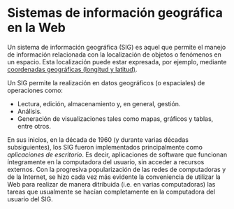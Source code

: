 # Sistemas de información geográfica en la Web
Un sistema de información geográfica (SIG) es aquel que permite el manejo de información relacionada con la localización de objetos o fenómenos en un espacio. Esta localización puede estar expresada, por ejemplo, mediante [coordenadas geográficas (longitud y latitud)](https://es.wikipedia.org/wiki/Coordenadas_geogr%C3%A1ficas).

Un SIG permite la realización en datos geográficos (o espaciales) de operaciones como:

- Lectura, edición, almacenamiento y, en general, gestión.
- Análisis.
- Generación de visualizaciones tales como mapas, gráficos y tablas, entre otros.

En sus inicios, en la década de 1960 (y durante varias décadas subsiguientes), los SIG fueron implementados principalmente como *aplicaciones de escritorio*. Es decir, aplicaciones de software que funcionan íntegramente en la computadora del usuario, sin acceder a recursos externos. Con la progresiva popularización de las redes de computadoras y de la Internet, se hizo cada vez más evidente la conveniencia de utilizar la Web para realizar de manera ditribuida (i.e. en varias computadoras) las tareas que usualmente se hacían completamente en la computadora del usuario del SIG.
